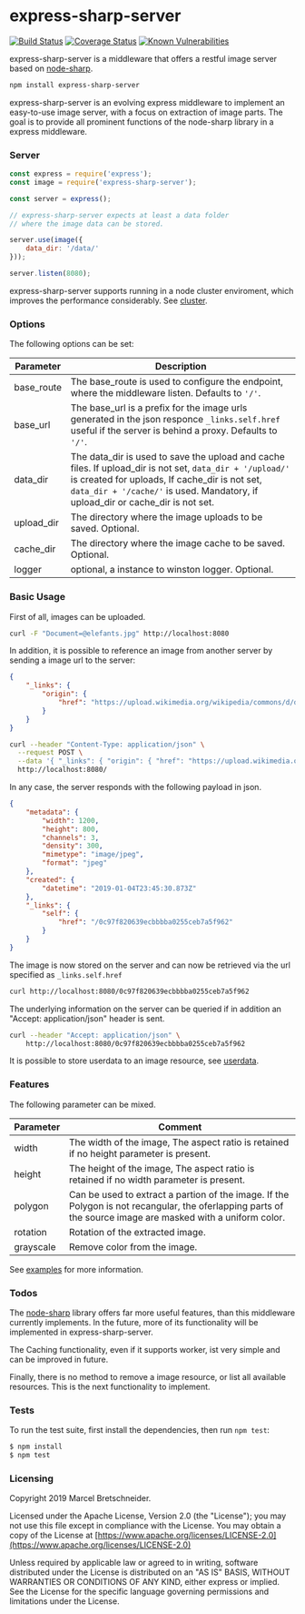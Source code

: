 # express-sharp-server

[![Build Status](https://travis-ci.org/3epnm/express-sharp-server.svg?branch=master)](https://travis-ci.org/3epnm/express-sharp-server) [![Coverage Status](https://coveralls.io/repos/github/3epnm/express-sharp-server/badge.svg?branch=master)](https://coveralls.io/github/3epnm/express-sharp-server?branch=master) [![Known Vulnerabilities](https://snyk.io/test/github/3epnm/express-sharp-server/badge.svg)](https://snyk.io/test/github/3epnm/express-sharp-server) 

express-sharp-server is a middleware that offers a restful image server based on [node-sharp](https://github.com/lovell/sharp).

```sh
npm install express-sharp-server
```

express-sharp-server is an evolving express middleware to implement an easy-to-use image server, with a focus on extraction of image parts. The goal is to provide all prominent functions of the node-sharp library in a express middleware.

### Server

```javascript
const express = require('express');
const image = require('express-sharp-server');

const server = express();

// express-sharp-server expects at least a data folder 
// where the image data can be stored.

server.use(image({
    data_dir: '/data/'
}));

server.listen(8080);
```

express-sharp-server supports running in a node cluster enviroment, which improves the performance considerably. See [cluster](docs/cluster.md).

### Options

The following options can be set:

| Parameter 	| Description    	    |
|-----------	|-----------        |
| base_route  	| The base_route is used to configure the endpoint, where the middleware listen. Defaults to ```'/'```. |
| base_url  	| The base_url is a prefix for the image urls generated in the json responce ```_links.self.href``` useful if the server is behind a proxy. Defaults to ```'/'```. 	            |
| data_dir      | The data_dir is used to save the upload and cache files. If upload_dir is not set, ```data_dir + '/upload/'``` is created for uploads, If cache_dir is not set, ```data_dir + '/cache/'``` is used. Mandatory, if upload_dir or cache_dir is not set.               |
| upload_dir 	| The directory where the image uploads to be saved. Optional. |
| cache_dir 	| The directory where the image cache to be saved. Optional.   |
| logger 	    | optional, a instance to winston logger. Optional.                |

### Basic Usage

First of all, images can be uploaded.

```sh
curl -F "Document=@elefants.jpg" http://localhost:8080
```

In addition, it is possible to reference an image from another server by sending a image url to the server:

```json
{
    "_links": {
        "origin": {
            "href": "https://upload.wikimedia.org/wikipedia/commons/d/d7/Elefantes_Gustavo_Gerdel.jpg"
        }
    }
}
```

```sh
curl --header "Content-Type: application/json" \
  --request POST \
  --data '{ "_links": { "origin": { "href": "https://upload.wikimedia.org/wikipedia/commons/d/d7/Elefantes_Gustavo_Gerdel.jpg" } } }' \
  http://localhost:8080/
```

In any case, the server responds with the following payload in json.

```json
{
    "metadata": {
        "width": 1200,
        "height": 800,
        "channels": 3,
        "density": 300,
        "mimetype": "image/jpeg",
        "format": "jpeg"
    },
    "created": {
        "datetime": "2019-01-04T23:45:30.873Z"
    },
    "_links": {
        "self": {
            "href": "/0c97f820639ecbbbba0255ceb7a5f962"
        }
    }
}
```

The image is now stored on the server and can now be retrieved via the url specified as ``` _links.self.href ``` 

```sh
curl http://localhost:8080/0c97f820639ecbbbba0255ceb7a5f962
```

The underlying information on the server can be queried if in addition an "Accept: application/json" header is sent.

```sh
curl --header "Accept: application/json" \
    http://localhost:8080/0c97f820639ecbbbba0255ceb7a5f962
```

It is possible to store userdata to an image resource, see [userdata](docs/userdata.md).

### Features

The following parameter can be mixed.

| Parameter 	| Comment    	|
|-----------	|-----------    |
| width  	    | The width of the image, The aspect ratio is retained if no height parameter is present.	        |
| height  	    | The height of the image, The aspect ratio is retained if no width parameter is present.  	        |
| polygon 	    | Can be used to extract a partion of the image. If the Polygon is not recangular, the oferlapping parts of the source image are masked with a uniform color.           |
| rotation 	    | Rotation of the extracted image.           |
| grayscale 	| Remove color from the image. 	        |

See [examples](docs/examples.md) for more information.

### Todos

The [node-sharp](https://github.com/lovell/sharp) library offers far more useful features, than this middleware currently implements. In the future, more of its functionality will be implemented in express-sharp-server. 

The Caching functionality, even if it supports worker, ist very simple and can be improved in future.

Finally, there is no method to remove a image resource, or list all available resources. This is the next functionality to implement.

### Tests

To run the test suite, first install the dependencies, then run `npm test`:

```bash
$ npm install
$ npm test
```

### Licensing

Copyright 2019 Marcel Bretschneider.

Licensed under the Apache License, Version 2.0 (the "License"); you may not use this file except in compliance with the License.
You may obtain a copy of the License at [https://www.apache.org/licenses/LICENSE-2.0](https://www.apache.org/licenses/LICENSE-2.0)

Unless required by applicable law or agreed to in writing, software distributed under the License is distributed on an "AS IS" BASIS, WITHOUT WARRANTIES OR CONDITIONS OF ANY KIND, either express or implied. See the License for the specific language governing permissions and limitations under the License.

